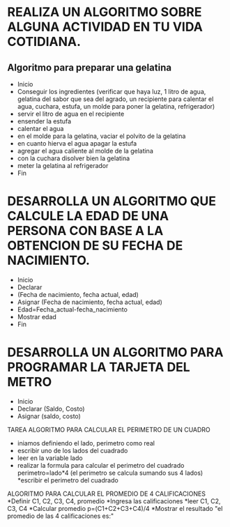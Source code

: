 # REALIZA UN ALGORITMO SOBRE ALGUNA ACTIVIDAD EN TU VIDA COTIDIANA.
## Algoritmo para preparar una gelatina
* Inicio
* Conseguir los ingredientes (verificar que haya luz, 1 litro de agua, gelatina del sabor que sea del agrado,
 un recipiente para calentar el agua, cuchara, estufa, un molde para poner la gelatina, refrigerador)
* servir el litro de agua en el recipiente
* ensender la estufa
* calentar el agua 
* en el molde para la gelatina, vaciar el polvito de la gelatina
* en cuanto hierva el agua apagar la estufa
* agregar el agua caliente al molde de la gelatina
* con la cuchara disolver bien la gelatina 
* meter la gelatina al refrigerador
* Fin 


# DESARROLLA UN ALGORITMO QUE CALCULE LA EDAD DE UNA PERSONA CON BASE A LA OBTENCION DE SU FECHA DE NACIMIENTO.
* Inicio
* Declarar
* (Fecha de nacimiento, fecha actual, edad)
* Asignar (Fecha de nacimiento, fecha actual, edad)
* Edad=Fecha_actual-fecha_nacimiento
* Mostrar edad
* Fin


# DESARROLLA UN ALGORITMO PARA PROGRAMAR LA TARJETA DEL METRO
* Inicio
* Declarar (Saldo, Costo)
* Asignar (saldo, costo)


TAREA
ALGORITMO PARA CALCULAR EL PERIMETRO DE UN CUADRO
* iniamos definiendo el lado, perimetro como real
* escribir uno de los lados del cuadrado
* leer en la variable lado
* realizar la formula para calcular el perimetro del cuadrado
  perimetro=lado*4   (el perimetro se calcula sumando sus 4 lados)
*escribir el perimetro del cuadrado

ALGORITMO PARA CALCULAR EL PROMEDIO DE 4 CALIFICACIONES
*Definir C1, C2, C3, C4, promedio 
*Ingresa las calificaciones
*leer C1, C2, C3, C4
*Calcular promedio
   p=(C1+C2+C3+C4)/4
*Mostrar el resultado "el promedio de las 4 calificaciones es:"
